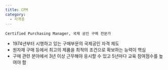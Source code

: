 ```yaml
---
title: CPM
category:
  - 자격증
---
```


`Certified Purchasing Manager, 국제 공인 구매 전문가`

- 1974년부터 시행하고 있는 구매부문의 국제공인 자격 제도
- 원자재 구매 등에서 최고의 제품을 최적의 조건으로 확보하는 능력이 핵심
- 구매 관련 분야에서 3년 이상 근무해야 응시할 수 있고 5년마다 교육 참여점수를 높여야 함
